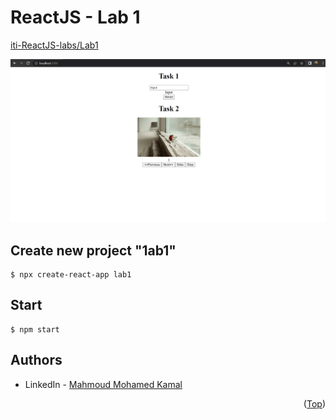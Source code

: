 # ReactJS - Lab 1
[iti-ReactJS-labs/Lab1](https://github.com/MahmoudFierro98/iti-ReactJS-labs/tree/main/Lab1)

![screen-gif](./Lab1.gif)

## Create new project "1ab1"
```
$ npx create-react-app lab1
```

## Start 
```
$ npm start
``` 

## Authors
* LinkedIn - [Mahmoud Mohamed Kamal](https://www.linkedin.com/in/mahmoudfierro98)

<p align="right">(<a href="#top">Top</a>)</p>
